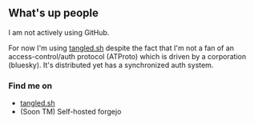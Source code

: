 ## What's up people

I am not actively using GitHub.

For now I'm using [tangled.sh](tangled.sh) despite the fact that I'm not a fan of an access-control/auth protocol (ATProto) which is driven by a corporation (bluesky). It's distributed yet has a synchronized auth system.

### Find me on

- [tangled.sh](tangled.sh/@lu1.sh)
- (Soon TM) Self-hosted forgejo
